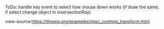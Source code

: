 ToDo: 
handle key event to select how mouse down works (if draw the same, if select change object in insersectionRay)

view-source:https://threejs.org/examples/misc_controls_transform.html
